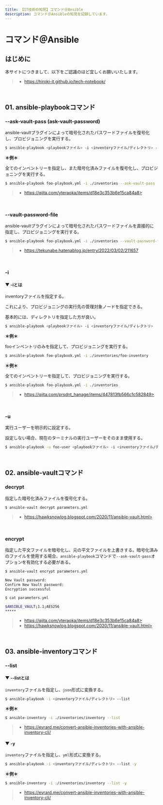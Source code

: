```yaml
---
title: 【IT技術の知見】コマンド＠Ansible
description: コマンド＠Ansibleの知見を記録しています。
---
```


# コマンド＠Ansible

## はじめに

本サイトにつきまして、以下をご認識のほど宜しくお願いいたします。

> - https://hiroki-it.github.io/tech-notebook/

<br>

## 01. ansible-playbookコマンド

### --ask-vault-pass (ask-vault-password)

ansible-vaultプラグインによって暗号化されたパスワードファイルを復号化し、プロビジョニングを実行する。

```bash
$ ansible-playbook <playbookファイル> -i <inventoryファイル/ディレクトリ> --ask-vault-pass
```

**＊例＊**

全てのインベントリーを指定し、また暗号化済みファイルを復号化し、プロビジョニングを実行する。

```bash
$ ansible-playbook foo-playbook.yml -i ./inventories --ask-vault-pass
```

> - https://qiita.com/yteraoka/items/d18e3c353b6e15ca84a8>

<br>

### --vault-password-file

ansible-vaultプラグインによって暗号化されたパスワードファイルを直接的に指定し、プロビジョニングを実行する。

```bash
$ ansible-playbook foo-playbook.yml -i ./inventories --vault-password-file foo-file
```

> - https://tekunabe.hatenablog.jp/entry/2022/03/02/211657

<br>

### -i

#### ▼ -iとは

inventoryファイルを指定する。

これにより、プロビジョニングの実行先の管理対象ノードを指定できる。

基本的には、ディレクトリを指定した方が良い。

```bash
$ ansible-playbook <playbookファイル> -i <inventoryファイル/ディレクトリ>
```

**＊例＊**

fooインベントリのみを指定して、プロビジョニングを実行する。

```bash
$ ansible-playbook foo-playbook.yml -i ./inventories/foo-inventory
```

**＊例＊**

全てのインベントリーを指定して、プロビジョニングを実行する。

```bash
$ ansible-playbook foo-playbook.yml -i ./inventories
```

> - https://qiita.com/prsdnt_hanage/items/447813fb566c1c582849>

<br>

### -u

実行ユーザーを明示的に設定する。

設定しない場合、現在のターミナルの実行ユーザーをそのまま使用する。

```bash
$ ansible-playbook -u foo-user <playbookファイル> -i <inventoryファイル/ディレクトリ>
```

<br>

## 02. ansible-vaultコマンド

### decrypt

指定した暗号化済みファイルを復号化する。

```bash
$ ansible-vault decrypt parameters.yml
```

> - https://hawksnowlog.blogspot.com/2020/11/ansible-vault.html>

<br>

### encrypt

指定した平文ファイルを暗号化し、元の平文ファイルを上書きする。暗号化済みのファイルを使用する場合、`ansible-playbook`コマンドで`--ask-vault-pass`オプションを有効化する必要がある。

```bash
$ ansible-vault encrypt parameters.yml

New Vault password:
Confirm New Vault password:
Encryption successful
```

```bash
$ cat parameters.yml

$ANSIBLE_VAULT;1.1;AES256
*****
```

> - https://qiita.com/yteraoka/items/d18e3c353b6e15ca84a8>
> - https://hawksnowlog.blogspot.com/2020/11/ansible-vault.html>

<br>

## 03. ansible-inventoryコマンド

### --list

#### ▼ --listとは

`inventory`ファイルを指定し、`json`形式に変換する。

```bash
$ ansible-playbook -i <inventoryファイル/ディレクトリ> --list
```

**＊例＊**

```bash
$ ansible-inventory -i ./inventories/inventory --list
```

> - https://evrard.me/convert-ansible-inventories-with-ansible-inventory-cli/

#### ▼ -y

`inventory`ファイルを指定し、`yml`形式に変換する。

```bash
$ ansible-playbook -i <inventoryファイル/ディレクトリ> --list -y
```

**＊例＊**

```bash
$ ansible-inventory -i ./inventories/inventory --list -y
```

> - https://evrard.me/convert-ansible-inventories-with-ansible-inventory-cli/

<br>
